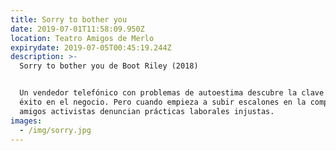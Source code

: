 ```yaml
---
title: Sorry to bother you
date: 2019-07-01T11:58:09.950Z
location: Teatro Amigos de Merlo
expirydate: 2019-07-05T00:45:19.244Z
description: >-
  Sorry to bother you de Boot Riley (2018)


  Un vendedor telefónico con problemas de autoestima descubre la clave para el
  éxito en el negocio. Pero cuando empieza a subir escalones en la compañía, sus
  amigos activistas denuncian prácticas laborales injustas. 
images:
  - /img/sorry.jpg
---
```


